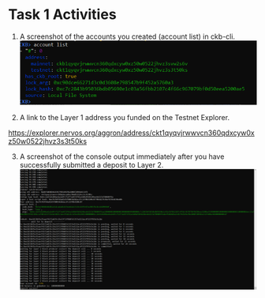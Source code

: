 # Task 1 Activities

1. A screenshot of the accounts you created (account list) in ckb-cli.
![ckb_account.PNG](ckb_account.PNG)

2. A link to the Layer 1 address you funded on the Testnet Explorer.

https://explorer.nervos.org/aggron/address/ckt1qyqvjrwwvcn360qdxcyw0xz50w0522jhvz3s3t50ks

3. A screenshot of the console output immediately after you have successfully submitted a deposit to Layer 2.
![console_layer_2_deposit.PNG](console_layer_2_deposit.PNG)